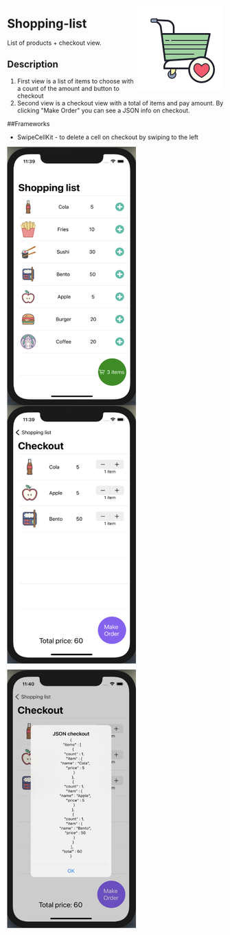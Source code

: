 <img src="https://github.com/elina-mns/Shopping-list/blob/main/Shopping%20list/Assets.xcassets/logo.imageset/icons8-favorite-cart-200.png"
align="right"/>
# Shopping-list
List of products + checkout view. 

## Description

1. First view is a list of items to choose with a count of the amount and button to checkout
2. Second view is a checkout view with a total of items and pay amount. By clicking "Make Order" you can see a JSON info on checkout.

##Frameworks
* SwipeCellKit - to delete a cell on checkout by swiping to the left 

<img src="https://github.com/elina-mns/Shopping-list/blob/main/Shopping%20list/imagesForReadMe/1.png"
width=300, height=600,
align="left"/>

<img src="https://github.com/elina-mns/Shopping-list/blob/main/Shopping%20list/imagesForReadMe/2.png"
width=300, height=600,
align="center"/>

<img src="https://github.com/elina-mns/Shopping-list/blob/main/Shopping%20list/imagesForReadMe/3.png"
width=300, height=600,
align="left"/>
